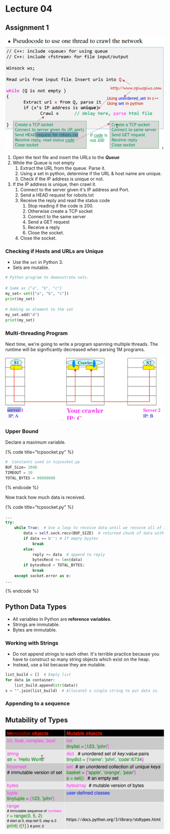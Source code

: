 # Lecture 04

## Assignment 1

![](../../.gitbook/assets/image%20%28225%29.png)

1. Open the text file and insert the URLs to the _**Queue**_
2. While the Queue is not empty
   1. Extract the URL from the queue. Parse it.
   2. Using a set in python, determine if the URL & host name are unique.
   3. Check if the IP address is unique or not.
3. If the IP address is unique, then crawl it.
   1. Connect to the server given it's IP address and Port.
   2. Send a HEAD request for robots.txt
   3. Receive the reply and read the status code
      1. Stop reading if the code is 200.
      2. Otherwise create a TCP socket
      3. Connect to the same server
      4. Send a GET request
      5. Receive a reply
      6. Close the socket.
   4. Close the socket.

### Checking if Hosts and URLs are Unique

* Use the `set` in Python 3.
* Sets are mutable.

```python
# Python program to demonstrate sets.

# Same as {"a", "b", "c"}
my_set= set(["a", "b", "c"])
print(my_set)

# Adding an element to the set
my_set.add("d")
print(my_set)
```

### Multi-threading Program

Next time, we're going to write a program spanning multiple threads. The runtime will be significantly decreased when parsing 1M programs. 

![](../../.gitbook/assets/image%20%28227%29.png)

### Upper Bound

Declare a maximum variable.

{% code title="tcpsocket.py" %}
```python
#  Constants used in tcpsocket.py
BUF_Size= 2048
TIMEOUT = 10
TOTAL_BYTES = 96000000
```
{% endcode %}

Now track how much data is received.

{% code title="tcpsocket.py" %}
```python
...
try:
    while True:  # Use a loop to receive data until we receive all of it.
        data = self.sock.recv(BUF_SIZE)  # returned chunk of data with max
        if data == b'': # If empty byytes
            break
        else:
            reply += data  # append to reply
            bytesRecd += len(data)
        if bytesRecd > TOTAL_BYTES:
            break
    except socket.error as e:
...
```
{% endcode %}

## Python Data Types

* All variables in Python are **reference variables**.
* Strings are immutable. 
* Bytes are immutable.

### Working with Strings

* Do not append strings to each other. It's terrible practice because you have to construct so many string objects which exist on the heap.
* Instead, use a list because they are mutable.

```python
list_build = []  # Empty list
for data in container:
    list_build.append(str(data))
s = "".join(list_build)  # Allocate3 a single string to put data in.
```

### Appending to a sequence



## Mutability of Types

![](../../.gitbook/assets/image%20%28226%29.png)







